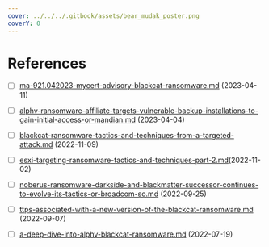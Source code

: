 ```yaml
---
cover: ../../../.gitbook/assets/bear_mudak_poster.png
coverY: 0
---
```


# References

* [ ] [ma-921.042023-mycert-advisory-blackcat-ransomware.md](ma-921.042023-mycert-advisory-blackcat-ransomware.md "mention") (2023-04-11)
* [ ] [alphv-ransomware-affiliate-targets-vulnerable-backup-installations-to-gain-initial-access-or-mandian.md](alphv-ransomware-affiliate-targets-vulnerable-backup-installations-to-gain-initial-access-or-mandian.md "mention") (2023-04-04)
* [ ] [blackcat-ransomware-tactics-and-techniques-from-a-targeted-attack.md](blackcat-ransomware-tactics-and-techniques-from-a-targeted-attack.md "mention") (2022-11-09)
* [ ] [esxi-targeting-ransomware-tactics-and-techniques-part-2.md](esxi-targeting-ransomware-tactics-and-techniques-part-2.md "mention")(2022-11-02)
* [ ] [noberus-ransomware-darkside-and-blackmatter-successor-continues-to-evolve-its-tactics-or-broadcom-so.md](noberus-ransomware-darkside-and-blackmatter-successor-continues-to-evolve-its-tactics-or-broadcom-so.md "mention") (2022-09-25)
* [ ] [ttps-associated-with-a-new-version-of-the-blackcat-ransomware.md](ttps-associated-with-a-new-version-of-the-blackcat-ransomware.md "mention") (2022-09-07)
* [ ] [a-deep-dive-into-alphv-blackcat-ransomware.md](a-deep-dive-into-alphv-blackcat-ransomware.md "mention") (2022-07-19)

